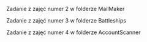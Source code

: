 Zadanie z zajęć numer 2 w folderze MailMaker

Zadanie z zajęć numer 3 w folderze Battleships

Zadanie z zajęć numer 4 w folderze AccountScanner
